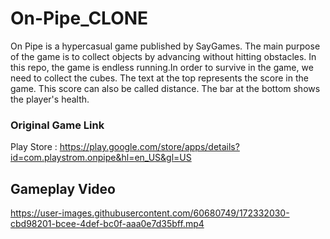 # On-Pipe_CLONE
On Pipe is a hypercasual game published by SayGames. The main purpose of the game is to collect objects by advancing without hitting obstacles.
In this repo, the game is endless running.In order to survive in the game, we need to collect the cubes.
The text at the top represents the score in the game. This score can also be called distance.
The bar at the bottom shows the player's health.

### Original Game Link
Play Store : https://play.google.com/store/apps/details?id=com.playstrom.onpipe&hl=en_US&gl=US

## Gameplay Video

https://user-images.githubusercontent.com/60680749/172332030-cbd98201-bcee-4def-bc0f-aaa0e7d35bff.mp4

